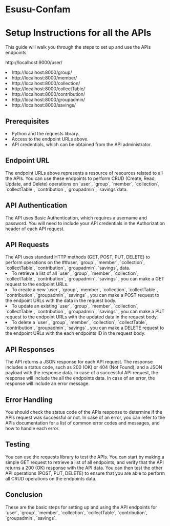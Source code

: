 # Esusu-Confam
<h1>Setup Instructions for all the APIs</h1>
This guide will walk you through the steps to set up and use the APIs endpoints 

http://localhost:9000/user/
<li>
    <a>http://localhost:8000/group/</a>
</li>
<li>
    <a>http://localhost:8000/member/</a>
</li>
<li>
    <a>http://localhost:8000/collection/</a>
</li>
<li>
    <a>http://localhost:8000/collectTable/</a>
</li>
<li>
    <a>http://localhost:8000/contribution/</a>
</li>
<li>
    <a>http://localhost:8000/groupadmin/</a>
</li>
<li>
    <a>http://localhost:8000/savings/</a>
</li>

<h2>Prerequisites</h2>
<li>Python and the requests library.</li>
<li>Access to the endpoint URLs above.</li>
<li>API credentials, which can be obtained from the API administrator.</li>
<h2>Endpoint URL</h2>
The endpoint URLs above represents a resource of resources related to all the APIs. You can use these endpoints to 
perform CRUD (Create, Read, Update, and Delete) operations on `user`, `group`, `member`, `collection`, `collectTable`, `contribution`, `groupadmin`, `savings`data.

<h2>API Authentication</h2>
The API uses Basic Authentication, which requires a username and password. You will need to include your API credentials in the Authorization header of each API request.

<h2>API Requests</h2>
The API uses standard HTTP methods (GET, POST, PUT, DELETE) to perform operations on the ##user, `group`, `member`, `collection`, `collectTable`, `contribution`, `groupadmin`, `savings`, data.

<li>To retrieve a list of all `user`, `group`, `member`, `collection`, `collectTable`, `contribution`, `groupadmin`, `savings` , you can make a GET request to the endpoint URLs.</li>
<li>To create a new `user`, `group`, `member`, `collection`, `collectTable`, `contribution`, `groupadmin`, `savings` , you can make a POST request to the endpoint URLs with the data in the request body.</li>
<li>To update an existing `user`, `group`, `member`, `collection`, `collectTable`, `contribution`, `groupadmin`, `savings` , you can make a PUT request to the endpoint URLs with the updated data in the request body.</li>
<li>To delete a `user`, `group`, `member`, `collection`, `collectTable`, `contribution`, `groupadmin`, `savings` , you can make a DELETE request to the endpoint URLs with the each endpoints ID in the request body.</li>

<h2>API Responses</h2>
The API returns a JSON response for each API request. The response includes a status code, such as 200 (OK) or 404 (Not Found), and a JSON payload with the response data.
In case of a successful API request, the response will include the all the endpoints data. In case of an error, the response will include an error message.

<h2>Error Handling</h2>
You should check the status code of the APIs response to determine if the APIs request was successful or not. In case of an error, you can refer to the APIs documentation for a list of common error codes and messages, and how to handle each error.

<h2>Testing</h2>
You can use the requests library to test the APIs. You can start by making a simple GET request to retrieve a list of all endpoints, and verify that the API returns a 200 (OK) response with the API data. You can then test the other API operations (POST, PUT, DELETE) to ensure that you are able to perform all CRUD operations on the endpoints data.

<h2>Conclusion</h2>
These are the basic steps for setting up and using the API endpoints for `user`, `group`, `member`, `collection`, `collectTable`, `contribution`, `groupadmin`, `savings`.
